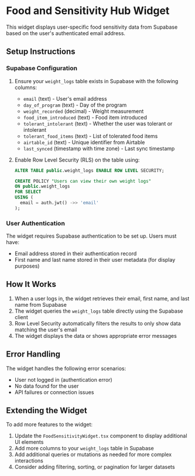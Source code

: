 # Food and Sensitivity Hub Widget

This widget displays user-specific food sensitivity data from Supabase based on the user's authenticated email address.

## Setup Instructions

### Supabase Configuration

1. Ensure your `weight_logs` table exists in Supabase with the following columns:
   - `email` (text) - User's email address
   - `day_of_program` (text) - Day of the program
   - `weight_recorded` (decimal) - Weight measurement
   - `food_item_introduced` (text) - Food item introduced
   - `tolerant_intolerant` (text) - Whether the user was tolerant or intolerant
   - `tolerant_food_items` (text) - List of tolerated food items
   - `airtable_id` (text) - Unique identifier from Airtable
   - `last_synced` (timestamp with time zone) - Last sync timestamp

2. Enable Row Level Security (RLS) on the table using:
   ```sql
   ALTER TABLE public.weight_logs ENABLE ROW LEVEL SECURITY;
   
   CREATE POLICY "Users can view their own weight logs" 
   ON public.weight_logs 
   FOR SELECT 
   USING (
     email = auth.jwt() ->> 'email'
   );
   ```

### User Authentication

The widget requires Supabase authentication to be set up. Users must have:
- Email address stored in their authentication record
- First name and last name stored in their user metadata (for display purposes)

## How It Works

1. When a user logs in, the widget retrieves their email, first name, and last name from Supabase
2. The widget queries the `weight_logs` table directly using the Supabase client
3. Row Level Security automatically filters the results to only show data matching the user's email
4. The widget displays the data or shows appropriate error messages

## Error Handling

The widget handles the following error scenarios:

- User not logged in (authentication error)
- No data found for the user
- API failures or connection issues

## Extending the Widget

To add more features to the widget:

1. Update the `FoodSensitivityWidget.tsx` component to display additional UI elements
2. Add more columns to your `weight_logs` table in Supabase
3. Add additional queries or mutations as needed for more complex interactions
4. Consider adding filtering, sorting, or pagination for larger datasets 